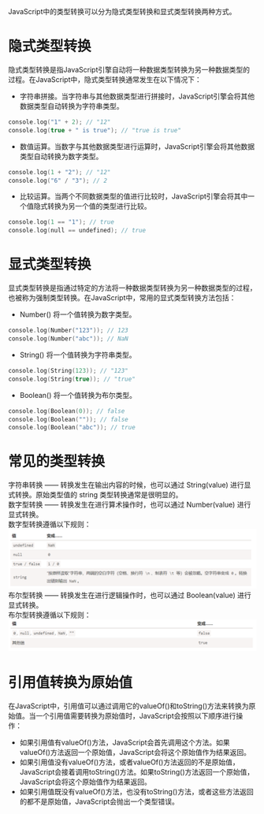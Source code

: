 JavaScript中的类型转换可以分为隐式类型转换和显式类型转换两种方式。  
# 隐式类型转换
隐式类型转换是指JavaScript引擎自动将一种数据类型转换为另一种数据类型的过程。在JavaScript中，隐式类型转换通常发生在以下情况下：  
* 字符串拼接。当字符串与其他数据类型进行拼接时，JavaScript引擎会将其他数据类型自动转换为字符串类型。  
```c
console.log("1" + 2); // "12"
console.log(true + " is true"); // "true is true"
```
* 数值运算。当数字与其他数据类型进行运算时，JavaScript引擎会将其他数据类型自动转换为数字类型。  
```c
console.log(1 + "2"); // "12"
console.log("6" / "3"); // 2
```
* 比较运算。当两个不同数据类型的值进行比较时，JavaScript引擎会将其中一个值隐式转换为另一个值的类型进行比较。  
```c
console.log(1 == "1"); // true
console.log(null == undefined); // true
```
# 显式类型转换
显式类型转换是指通过特定的方法将一种数据类型转换为另一种数据类型的过程，也被称为强制类型转换。在JavaScript中，常用的显式类型转换方法包括：  
* Number() 将一个值转换为数字类型。  
```c
console.log(Number("123")); // 123
console.log(Number("abc")); // NaN
```
* String() 将一个值转换为字符串类型。  
```c
console.log(String(123)); // "123"
console.log(String(true)); // "true"
```
* Boolean() 将一个值转换为布尔类型。  
```c
console.log(Boolean(0)); // false
console.log(Boolean("")); // false
console.log(Boolean("abc")); // true
```
# 常见的类型转换
字符串转换 —— 转换发生在输出内容的时候，也可以通过 String(value) 进行显式转换。原始类型值的 string 类型转换通常是很明显的。  
数字型转换 —— 转换发生在进行算术操作时，也可以通过 Number(value) 进行显式转换。  
数字型转换遵循以下规则：  
![数字型转换](/images/translate1.png)  
布尔型转换 —— 转换发生在进行逻辑操作时，也可以通过 Boolean(value) 进行显式转换。  
布尔型转换遵循以下规则：  
![数字型转换](/images/translate2.png)
# 引用值转换为原始值
在JavaScript中，引用值可以通过调用它的valueOf()和toString()方法来转换为原始值。当一个引用值需要转换为原始值时，JavaScript会按照以下顺序进行操作：  
* 如果引用值有valueOf()方法，JavaScript会首先调用这个方法。如果valueOf()方法返回一个原始值，JavaScript会将这个原始值作为结果返回。  
* 如果引用值没有valueOf()方法，或者valueOf()方法返回的不是原始值，JavaScript会接着调用toString()方法。如果toString()方法返回一个原始值，JavaScript会将这个原始值作为结果返回。  
* 如果引用值既没有valueOf()方法，也没有toString()方法，或者这些方法返回的都不是原始值，JavaScript会抛出一个类型错误。